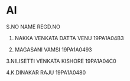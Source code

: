 # AI

 S.NO          NAME                      REGD.NO 
 
 
 1. NAKKA VENKATA DATTA VENU     19PA1A04B3
 
 
 2. MAGASANI VAMSI               19PA1A0493
 
 
 3.NILISETTI VENKATA KISHORE     19PA1A04C0
 
 
 4.K.DINAKAR RAJU                19PA1A0480

